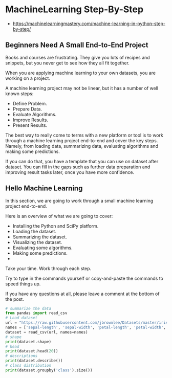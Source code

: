 # MachineLearning  Step-By-Step
- https://machinelearningmastery.com/machine-learning-in-python-step-by-step/

## Beginners Need A Small End-to-End Project

Books and courses are frustrating. They give you lots of recipes and snippets, but you never get to see how they all fit together.

When you are applying machine learning to your own datasets, you are working on a project.

A machine learning project may not be linear, but it has a number of well known steps:

- Define Problem.
- Prepare Data.
- Evaluate Algorithms.
- Improve Results.
- Present Results.

The best way to really come to terms with a new platform or tool is to work through a machine learning project end-to-end and cover the key steps. Namely, from loading data, summarizing data, evaluating algorithms and making some predictions.

If you can do that, you have a template that you can use on dataset after dataset. You can fill in the gaps such as further data preparation and improving result tasks later, once you have more confidence.


## Hello  Machine Learning

In this section, we are going to work through a small machine learning project end-to-end.

Here is an overview of what we are going to cover:

- Installing the Python and SciPy platform.
- Loading the dataset.
- Summarizing the dataset.
- Visualizing the dataset.
- Evaluating some algorithms.
- Making some predictions.
- 
Take your time. Work through each step.

Try to type in the commands yourself or copy-and-paste the commands to speed things up.

If you have any questions at all, please leave a comment at the bottom of the post.

```python
# summarize the data
from pandas import read_csv
# Load dataset
url = "https://raw.githubusercontent.com/jbrownlee/Datasets/master/iris.csv"
names = ['sepal-length', 'sepal-width', 'petal-length', 'petal-width', 'class']
dataset = read_csv(url, names=names)
# shape
print(dataset.shape)
# head
print(dataset.head(20))
# descriptions
print(dataset.describe())
# class distribution
print(dataset.groupby('class').size())

```
